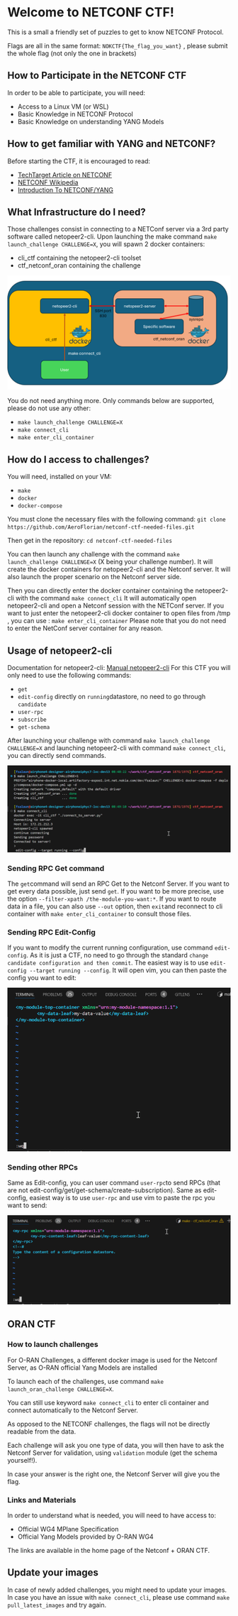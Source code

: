 # Welcome to NETCONF CTF!

This is a small a friendly set of puzzles to get to know NETCONF Protocol.

Flags are all in the same format: `NOKCTF{The_flag_you_want}` , please submit the whole flag (not only the one in brackets)

## How to Participate in the NETCONF CTF
In order to be able to participate, you will need:
- Access to a Linux VM (or WSL)
- Basic Knowledge in NETCONF Protocol
- Basic Knowledge on understanding YANG Models

## How to get familiar with YANG and NETCONF?
Before starting the CTF, it is encouraged to read:

- [TechTarget Article on NETCONF](https://www.techtarget.com/searchnetworking/definition/NETCONF)
- [NETCONF Wikipedia](https://en.wikipedia.org/wiki/NETCONF)
- [Introduction To NETCONF/YANG](https://www.fir3net.com/Networking/Protocols/an-introduction-to-netconf-yang.html)

## What Infrastructure do I need?
Those challenges consist in connecting to a NETConf server via a 3rd party software called netopeer2-cli.
Upon launching the make command `make launch_challenge CHALLENGE=X`, you will spawn 2 docker containers:
- cli_ctf containing the netopeer2-cli toolset
- ctf_netconf_oran containing the challenge

![CTF Containers](doc/ctf_archi.png)

You do not need anything more. Only commands below are supported, please do not use any other:
- `make launch_challenge CHALLENGE=X`
- `make connect_cli`
- `make enter_cli_container`


## How do I access to challenges?
You will need, installed on your VM:
- `make`
- `docker`
- `docker-compose`

You must clone the necessary files with the following command:
`git clone https://github.com/AeroFlorian/netconf-ctf-needed-files.git`

Then get in the repository:
`cd netconf-ctf-needed-files`

You can then launch any challenge with the command `make launch_challenge CHALLENGE=X` (X being your challenge number). It will create the docker containers for netopeer2-cli and the Netconf server. It will also launch the proper scenario on the Netconf server side.

Then you can directly enter the docker container containing the netopeer2-cli with the command
`make connect_cli`
It will automatically open netopeer2-cli and open a Netconf session with the NETConf server.
If you want to just enter the netopeer2-cli docker container to open files from /tmp , you can use :
`make enter_cli_container`
Please note that you do not need to enter the NetConf server container for any reason.

## Usage of netopeer2-cli

Documentation for netopeer2-cli: [Manual netopeer2-cli](https://manpages.ubuntu.com/manpages/kinetic/man1/netopeer2-cli.1.html)
For this CTF you will only need to use the following commands:
- `get`
- `edit-config` directly on `running`datastore, no need to go through `candidate`
- `user-rpc`
- `subscribe`
- `get-schema`

After launching your challenge with command `make launch_challenge CHALLENGE=X` and launching netopeer2-cli with command `make connect_cli`,
you can directly send commands.

![Connecting with Cli](doc/connecting_with_cli.png)

### Sending RPC Get command

The `get`command will send an RPC Get to the Netconf Server. If you want to get every data possible, just send `get`. If you want to be more precise, use the option `--filter-xpath /the-module-you-want:*`. If you want to route data in a file, you can also use `--out` option, then `exit`and reconnect to cli container with `make enter_cli_container` to consult those files.

### Sending RPC Edit-Config
If you want to modify the current running configuration, use command `edit-config`. As it is just a CTF, no need to go through the standard `change candidate configuration and then commit`.
The easiest way is to use `edit-config --target running --config`. It will open vim, you can then paste the config you want to edit:

![Edit Config](doc/edit_config_vim.png)

### Sending other RPCs
Same as Edit-config, you can user command `user-rpc`to send RPCs (that are not edit-config/get/get-schema/create-subscription).
Same as edit-config, easiest way is to use `user-rpc` and use vim to paste the rpc you want to send:

![User RPC](doc/user_rpc.png)

## ORAN CTF

### How to launch challenges

For O-RAN Challenges, a different docker image is used for the Netconf Server, as O-RAN official Yang Models are installed

To launch each of the challenges, use command `make launch_oran_challenge CHALLENGE=X`.

You can still use keyword `make connect_cli` to enter cli container and connect automatically to the Netconf Server.

As opposed to the NETCONF challenges, the flags will not be directly readable from the data.

Each challenge will ask you one type of data, you will then have to ask the Netconf Server for validation, using `validation` module (get the schema yourself!).

In case your answer is the right one, the Netconf Server will give you the flag.

### Links and Materials

In order to understand what is needed, you will need to have access to:

- Official WG4 MPlane Specification
- Official Yang Models provided by O-RAN WG4

The links are available in the home page of the Netconf + ORAN CTF.

## Update your images

In case of newly added challenges, you might need to update your images.
In case you have an issue with `make connect_cli`, please use command `make pull_latest_images` and try again.